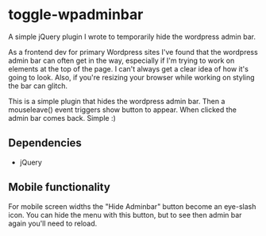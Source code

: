 # toggle-wpadminbar
A simple jQuery plugin I wrote to temporarily hide the wordpress admin bar. 

As a frontend dev for primary Wordpress sites I've found that the wordpress admin bar can often get in the way, especially if I'm trying to work on elements at the top of the page. I can't always get a clear idea of how it's going to look. Also, if you're resizing your browser while working on styling the bar can glitch. 

This is a simple plugin that hides the wordpress admin bar. Then a mouseleave() event triggers show button to appear. When clicked the admin bar comes back. Simple :)

## Dependencies
- jQuery

## Mobile functionality
For mobile screen widths the "Hide Adminbar" button become an eye-slash icon. You can hide the menu with this button, but to see then admin bar again you'll need to reload.

